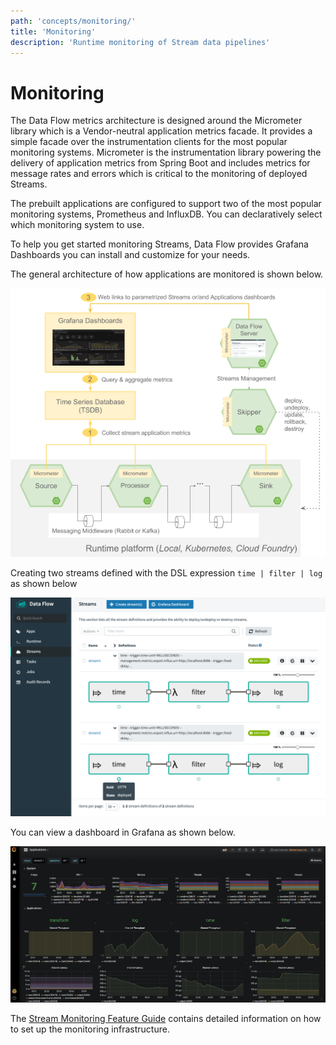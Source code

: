 ```yaml
---
path: 'concepts/monitoring/'
title: 'Monitoring'
description: 'Runtime monitoring of Stream data pipelines'
---
```


# Monitoring

The Data Flow metrics architecture is designed around the Micrometer library which is a Vendor-neutral application metrics facade.
It provides a simple facade over the instrumentation clients for the most popular monitoring systems.
Micrometer is the instrumentation library powering the delivery of application metrics from Spring Boot and includes metrics for message rates and errors which is critical to the monitoring of deployed Streams.

The prebuilt applications are configured to support two of the most popular monitoring systems, Prometheus and InfluxDB. You can declaratively select which monitoring system to use.

To help you get started monitoring Streams, Data Flow provides Grafana Dashboards you can install and customize for your needs.

The general architecture of how applications are monitored is shown below.

![Data Flow Stream Monitoring Architecture](images/micrometer-arch.png)

Creating two streams defined with the DSL expression `time | filter | log` as shown below

![Two stream defintions](images/monitoring-stream-defs.png)

You can view a dashboard in Grafana as shown below.

![Grafana Dashboard](images/grafana-dashboard.png)

The [Stream Monitoring Feature Guide](%currentPath%/feature-guides/streams/monitoring/) contains detailed information on how to set up the monitoring infrastructure.
